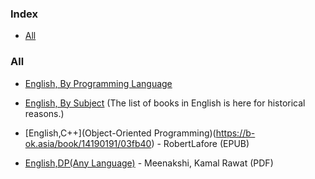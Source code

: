 ### Index

* [All](#all)


### All

* [English, By Programming Language](free-programming-books-langs.md)
* [English, By Subject](free-programming-books-subjects.md)
  (The list of books in English is here for historical reasons.)

* [English,C++](Object-Oriented Programming)(https://b-ok.asia/book/14190191/03fb40) - RobertLafore (EPUB)
* [English,DP(Any Language)](https://p302.zlibcdn.com/dtoken/2616b09e35f9d19f9a2ca764451a550f/Dynamic%20Programming%20for%20Coding%20Interviews%20A%20Bottom-Up%20Approach%20to%20Problem%20Solving%20%28Meenakshi%20%2C%20Kamal%20Rawat%29%20%28z-lib.org%29.pdf) - Meenakshi, Kamal Rawat&rlm; (PDF)